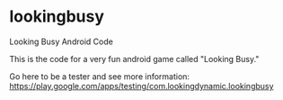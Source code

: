# lookingbusy
Looking Busy Android Code

This is the code for a very fun android game called "Looking Busy."  

Go here to be a tester and see more information: https://play.google.com/apps/testing/com.lookingdynamic.lookingbusy
